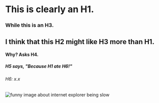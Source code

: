 # This is clearly an H1.

### While this is an H3.

## I think that this H2 might like H3 more than H1.

#### Why? Asks H4.

##### H5 says, "Because H1 ate H6!"

###### H6: x.x

![funny image about internet explorer being slow](https://atlascorps.org/wp-content/uploads/2013/08/funny-internet-browsers.jpg)
